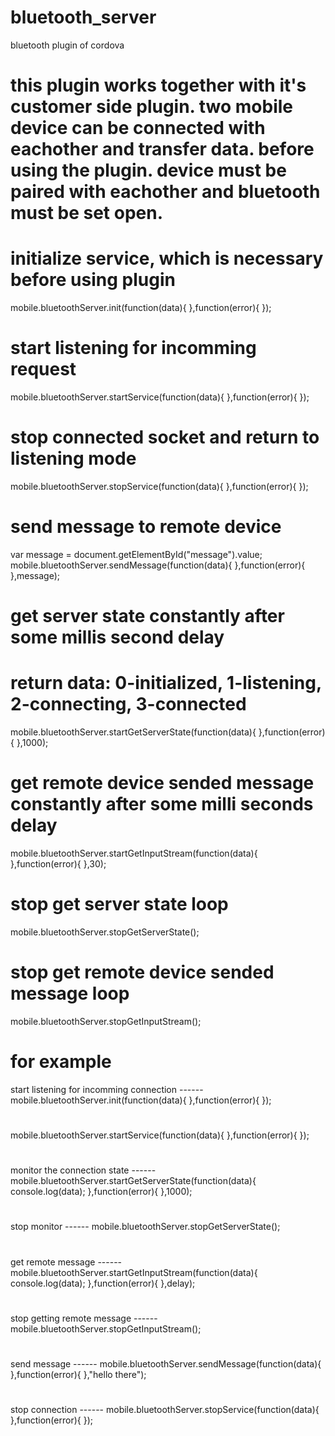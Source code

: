 # bluetooth_server
bluetooth plugin of cordova
# this plugin works together with it's customer side plugin. two mobile device can be connected with eachother and transfer data. before using the plugin. device must be paired with eachother and bluetooth must be set open. 

# initialize service, which is necessary before using plugin
mobile.bluetoothServer.init(function(data){
			},function(error){
			});

# start listening for incomming request
mobile.bluetoothServer.startService(function(data){
},function(error){
});

# stop connected socket and return to listening mode
mobile.bluetoothServer.stopService(function(data){
},function(error){
});

# send message to remote device
var message = document.getElementById("message").value;
mobile.bluetoothServer.sendMessage(function(data){
},function(error){
},message);

# get server state constantly after some millis second delay
# return data: 0-initialized, 1-listening, 2-connecting, 3-connected
mobile.bluetoothServer.startGetServerState(function(data){
},function(error){
},1000);

# get remote device sended message constantly after some milli seconds delay
mobile.bluetoothServer.startGetInputStream(function(data){
},function(error){
},30);

# stop get server state loop
mobile.bluetoothServer.stopGetServerState();

# stop get remote device sended message loop
mobile.bluetoothServer.stopGetInputStream();



# for example

start listening for incomming connection ------ 
mobile.bluetoothServer.init(function(data){
			},function(error){
			});
#     
mobile.bluetoothServer.startService(function(data){
},function(error){
});
#
monitor the connection state ------ 
mobile.bluetoothServer.startGetServerState(function(data){
    console.log(data);
},function(error){
},1000);
#
stop monitor ------ 
mobile.bluetoothServer.stopGetServerState();
#
get remote message ------ 
mobile.bluetoothServer.startGetInputStream(function(data){
    console.log(data);
},function(error){
},delay);
#
stop getting remote message ------ 
mobile.bluetoothServer.stopGetInputStream();
#
send message ------ 
mobile.bluetoothServer.sendMessage(function(data){
},function(error){
},"hello there");
#
stop connection ------ 
mobile.bluetoothServer.stopService(function(data){
},function(error){
});
